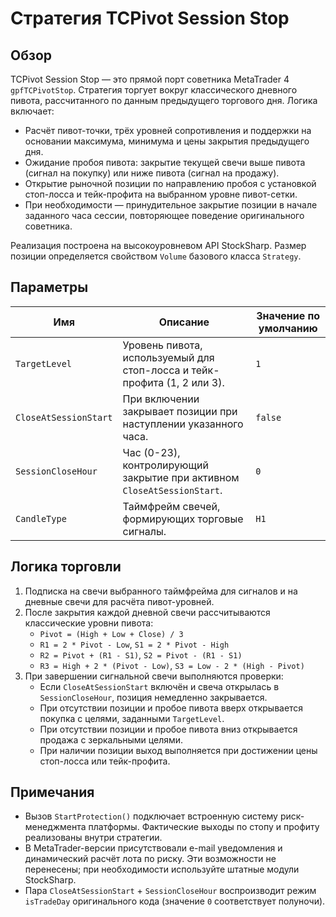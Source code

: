 # Стратегия TCPivot Session Stop

## Обзор

TCPivot Session Stop — это прямой порт советника MetaTrader 4 `gpfTCPivotStop`. Стратегия торгует вокруг классического дневного пивота, рассчитанного по данным предыдущего торгового дня. Логика включает:

- Расчёт пивот-точки, трёх уровней сопротивления и поддержки на основании максимума, минимума и цены закрытия предыдущего дня.
- Ожидание пробоя пивота: закрытие текущей свечи выше пивота (сигнал на покупку) или ниже пивота (сигнал на продажу).
- Открытие рыночной позиции по направлению пробоя с установкой стоп-лосса и тейк-профита на выбранном уровне пивот-сетки.
- При необходимости — принудительное закрытие позиции в начале заданного часа сессии, повторяющее поведение оригинального советника.

Реализация построена на высокоуровневом API StockSharp. Размер позиции определяется свойством `Volume` базового класса `Strategy`.

## Параметры

| Имя | Описание | Значение по умолчанию |
| --- | -------- | --------------------- |
| `TargetLevel` | Уровень пивота, используемый для стоп-лосса и тейк-профита (1, 2 или 3). | `1` |
| `CloseAtSessionStart` | При включении закрывает позиции при наступлении указанного часа. | `false` |
| `SessionCloseHour` | Час (0-23), контролирующий закрытие при активном `CloseAtSessionStart`. | `0` |
| `CandleType` | Таймфрейм свечей, формирующих торговые сигналы. | `H1` |

## Логика торговли

1. Подписка на свечи выбранного таймфрейма для сигналов и на дневные свечи для расчёта пивот-уровней.
2. После закрытия каждой дневной свечи рассчитываются классические уровни пивота:
   - `Pivot = (High + Low + Close) / 3`
   - `R1 = 2 * Pivot - Low`, `S1 = 2 * Pivot - High`
   - `R2 = Pivot + (R1 - S1)`, `S2 = Pivot - (R1 - S1)`
   - `R3 = High + 2 * (Pivot - Low)`, `S3 = Low - 2 * (High - Pivot)`
3. При завершении сигнальной свечи выполняются проверки:
   - Если `CloseAtSessionStart` включён и свеча открылась в `SessionCloseHour`, позиция немедленно закрывается.
   - При отсутствии позиции и пробое пивота вверх открывается покупка с целями, заданными `TargetLevel`.
   - При отсутствии позиции и пробое пивота вниз открывается продажа с зеркальными целями.
   - При наличии позиции выход выполняется при достижении цены стоп-лосса или тейк-профита.

## Примечания

- Вызов `StartProtection()` подключает встроенную систему риск-менеджмента платформы. Фактические выходы по стопу и профиту реализованы внутри стратегии.
- В MetaTrader-версии присутствовали e-mail уведомления и динамический расчёт лота по риску. Эти возможности не перенесены; при необходимости используйте штатные модули StockSharp.
- Пара `CloseAtSessionStart` + `SessionCloseHour` воспроизводит режим `isTradeDay` оригинального кода (значение `0` соответствует полуночи).
